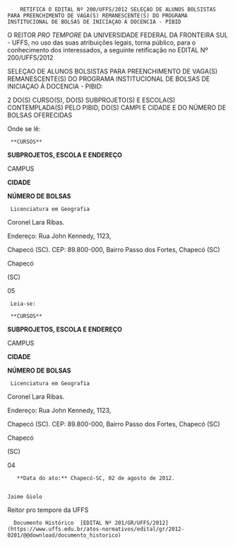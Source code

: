         RETIFICA O EDITAL Nº 200/UFFS/2012 SELEÇAO DE ALUNOS BOLSISTAS PARA PREENCHIMENTO DE VAGA(S) REMANESCENTE(S) DO PROGRAMA INSTITUCIONAL DE BOLSAS DE INICIAÇAO À DOCENCIA - PIBID  

O REITOR *PRO TEMPORE* DA UNIVERSIDADE FEDERAL DA FRONTEIRA SUL - UFFS, no uso das suas atribuições legais, torna público, para o conhecimento dos interessados, a seguinte retificação no EDITAL Nº 200/UFFS/2012

 SELEÇAO DE ALUNOS BOLSISTAS PARA PREENCHIMENTO DE VAGA(S) REMANESCENTE(S) DO PROGRAMA INSTITUCIONAL DE BOLSAS DE INICIAÇAO À DOCENCIA - PIBID:

 2 DO(S) CURSO(S), DO(S) SUBPROJETO(S) E ESCOLA(S) CONTEMPLADA(S) PELO PIBID, DO(S) CAMPI E CIDADE E DO NÚMERO DE BOLSAS OFERECIDAS

 Onde se lê:

     **CURSOS**

   **SUBPROJETOS, ESCOLA E ENDEREÇO**

   CAMPUS

 **CIDADE**

   **NÚMERO DE BOLSAS**

     Licenciatura em Geografia

   Coronel Lara Ribas.

 Endereço: Rua John Kennedy, 1123,

 Chapecó (SC). CEP: 89.800-000, Bairro Passo dos Fortes, Chapecó (SC)

   Chapecó

 (SC)

   05

     Leia-se:

     **CURSOS**

   **SUBPROJETOS, ESCOLA E ENDEREÇO**

   CAMPUS

 **CIDADE**

   **NÚMERO DE BOLSAS**

     Licenciatura em Geografia

   Coronel Lara Ribas.

 Endereço: Rua John Kennedy, 1123,

 Chapecó (SC). CEP: 89.800-000, Bairro Passo dos Fortes, Chapecó (SC)

   Chapecó

 (SC)

   04

       **Data do ato:** Chapecó-SC, 02 de agosto de 2012.   
 

    Jaime Giolo   
 Reitor pro tempore da UFFS 

      Documento Histórico  [EDITAL Nº 201/GR/UFFS/2012](https://www.uffs.edu.br/atos-normativos/edital/gr/2012-0201/@@download/documento_historico)     
      